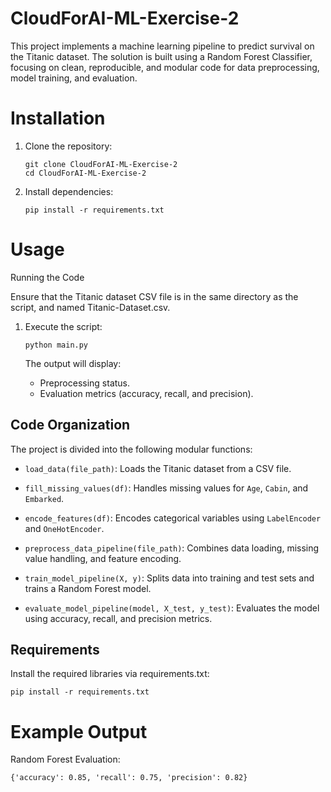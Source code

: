 # CloudForAI-ML-Exercise-2

This project implements a machine learning pipeline to predict survival on the Titanic dataset. The solution is built using a Random Forest Classifier, focusing on clean, reproducible, and modular code for data preprocessing, model training, and evaluation.

# Installation

1. Clone the repository:

    ```
    git clone CloudForAI-ML-Exercise-2
    cd CloudForAI-ML-Exercise-2
    ```

2. Install dependencies:

    ```
    pip install -r requirements.txt
    ```

# Usage
Running the Code

Ensure that the Titanic dataset CSV file is in the same directory as the script, and named Titanic-Dataset.csv.

1. Execute the script:

    ```
    python main.py
    ```

    The output will display:
    - Preprocessing status.
    - Evaluation metrics (accuracy, recall, and precision).

## Code Organization

The project is divided into the following modular functions:

- `load_data(file_path)`: Loads the Titanic dataset from a CSV file.

- `fill_missing_values(df)`: Handles missing values for `Age`, `Cabin`, and `Embarked`.

- `encode_features(df)`: Encodes categorical variables using `LabelEncoder` and `OneHotEncoder`.

- `preprocess_data_pipeline(file_path)`: Combines data loading, missing value handling, and feature encoding.

- `train_model_pipeline(X, y)`: Splits data into training and test sets and trains a Random Forest model.

- `evaluate_model_pipeline(model, X_test, y_test)`: Evaluates the model using accuracy, recall, and precision metrics. 

## Requirements


Install the required libraries via requirements.txt:

```
pip install -r requirements.txt
```
# Example Output

Random Forest Evaluation:

```
{'accuracy': 0.85, 'recall': 0.75, 'precision': 0.82}
```
